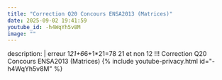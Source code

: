 ```yaml
---
title: "Correction Q20 Concours ENSA2013 (Matrices)"
date: 2025-09-02 19:41:59 
youtube_id: -h4WqYh5v8M
image: ""
---
```

description: |
  erreur 1*21+6*6+1*21=78    21 et non 12 !!!
  Correction Q20 Concours ENSA2013 (Matrices)
{% include youtube-privacy.html id="-h4WqYh5v8M" %}
